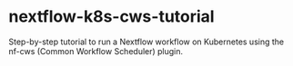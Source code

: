 # nextflow-k8s-cws-tutorial
Step-by-step tutorial to run a Nextflow workflow on Kubernetes using the nf-cws (Common Workflow Scheduler) plugin.
